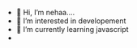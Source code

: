 - 👋 Hi, I’m nehaa....
- 👀 I’m interested in developement
- 🌱 I’m currently learning javascript
- 

<!---
nehap2311/nehap2311 is a ✨ special ✨ repository because its `README.md` (this file) appears on your GitHub profile.
You can click the Preview link to take a look at your changes.
--->
